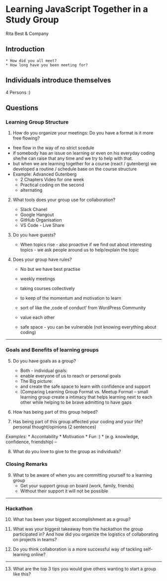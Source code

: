 # Learning JavaScript Together in a Study Group
Rita Best & Company

## Introduction 
	* How did you all meet?
	* How long have you been meeting for?


## Individuals introduce themselves 
4 Persons :) 


## Questions

### Learning Group Structure
1. How do you organize your meetings: 
Do you have a format is it more free flowing?

* free flow in the way of no strict scedule
* if somebody has an issue on learning or even on his everyday coding she/he can raise that any time and we try to help with that.
* but when we are learning together for a course (react / gutenberg) we developed a routine / schedule base on the course structure
* Example: Advanced Gutenberg 
	* 2 Chapters Video for one week
	* Practical coding on the second 
	* alternating

2. What tools does your group use for collaboration?
	* Slack Chanel
	* Google Hangout
	* GitHub Organisation 
	* VS Code - Live Share

3. Do you have guests?
	* When topics rise - also proactive if we find out about interesting topics - we ask people around us to help/explain the topic



4. Does your group have rules?
	* No but we have  best practise 
	* weekly meetings
	* taking courses collectively 
	* to keep of the momentum and motivation to learn

	* sort of like the ‚code of conduct‘ from WordPress Community
	* value each other 
	* safe space - you can be vulnerable (not knowing everything about coding)

---

### Goals and Benefits of learning groups

5. Do you have goals as a group?
	* Both - individual goals:
	* 	enable everyone of us to reach or personal goals 
	* The Big picture: 
	* and create the safe space to learn with confidence and support 
	* (Comparing Learning Group Format vs. Meetup Format – 
	small learning group create a intimacy that helps learning next to 
	each other while helping to be brave admitting to have gaps

6. How has being part of this group helped?
7. Has being part of this group affected your coding and your life?
personal thought/opinions (2 sentences)

*Examples:*
	* Accontability
	* Motivation 
	* Fun :)
	* (e.g. knowledge, confidence, friendship) – 

8. What do you love to give to the group as individuals?


### Closing Remarks

9. What to be aware of when you are committing yourself to a learning group
	* Get your support group on board (work, family, friends)
	* Without their support it will not be possible

---

### Hackathon

10. What has been your biggest accomplishment as a group?

11. What was your biggest takeaway from the hackathon the group participated in? And how did you organize the logistics of collaborating on projects in teams?

12. Do you think collaboration is a more successful way of tackling self-learning online?

---
13. What are the top 3 tips you would give others wanting to start a group like this?
